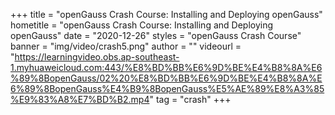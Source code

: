 +++
    title = "openGauss Crash Course: Installing and Deploying openGauss"
    hometitle = "openGauss Crash Course: Installing and Deploying openGauss"
    date = "2020-12-26"
    styles = "openGauss Crash Course"
    banner = "img/video/crash5.png"
    author = ""
    videourl = "https://learningvideo.obs.ap-southeast-1.myhuaweicloud.com:443/%E8%BD%BB%E6%9D%BE%E4%B8%8A%E6%89%8BopenGauss/02%20%E8%BD%BB%E6%9D%BE%E4%B8%8A%E6%89%8BopenGauss%E4%B9%8BopenGauss%E5%AE%89%E8%A3%85%E9%83%A8%E7%BD%B2.mp4"
    tag = "crash"
+++